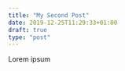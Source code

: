 ```yaml
---
title: "My Second Post"
date: 2019-12-25T11:29:33+01:00
draft: true
type: "post"
---
```


Lorem ipsum